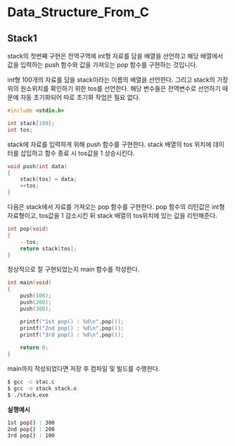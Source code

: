 # Data_Structure_From_C
## Stack1
stack의 첫번째 구현은 전역구역에 int형 자료를 담을 배열을 선언하고 해당 배열에서 값을 입력하는 push 함수와 값을 가져오는 pop 함수를 구현하는 것입니다.

int형 100개의 자료를 담을 stack이라는 이름의 배열을 선언한다. 그리고 stack의 가장 위의 원소위치를 확인하기 위한 tos를 선언한다. 해당 변수들은 전역변수로 선언하기 때문에 자동 초기화되어 따로 초기화 작업은 필요 없다.

```c
#include <stdio.h>

int stack[100];
int tos;
```

stack에 자료를 입력하게 위해 push 함수를 구현한다. stack 배열의 tos 위치에 데이터를 삽입하고 함수 종료 시 tos값을 1 상승시킨다.

```c
void push(int data)
{
    stack[tos] = data;
    ++tos;
}
```

다음은 stack에서 자료를 가져오는 pop 함수를 구현한다. pop 함수의 리턴값은 int형 자료형이고, tos값을 1 감소시킨 뒤 stack 배열의 tos위치에 있는 값을 리턴해준다.

```c
int pop(void)
{
    --tos;
    return stack[tos];
}
```

정상적으로 잘 구현되었는지 main 함수를 작성한다.

```c
int main(void)
{
    push(100);
    push(200);
    push(300);

    printf("1st pop() : %d\n",pop());
    printf("2nd pop() : %d\n",pop());
    printf("3rd pop() : %d\n",pop());
    
    return 0;
}
```

main까지 작성되었다면 저장 후 컴파일 및 빌드를 수행한다.

```bash
$ gcc -c stac.c
$ gcc -o stack stack.o
$ ./stack.exe
```

__실행예시__

```bash
1st pop() : 300
2nd pop() : 200
3rd pop() : 100
```
